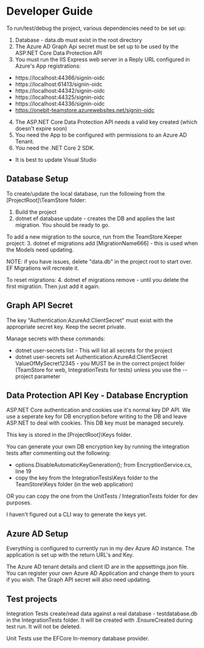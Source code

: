 # Developer Guide

To run/test/debug the project, various dependencies need to be set up:

1. Database - data.db must exist in the root directory
2. The Azure AD Graph Api secret must be set up to be used by the ASP.NET Core Data Protection API
3. You must run the IIS Express web server in a Reply URL configured in Azure's App registrations:
* https://localhost:44366/signin-oidc
* https://localhost:61413/signin-oidc
* https://localhost:44342/signin-oidc
* https://localhost:44325/signin-oidc
* https://localhost:44336/signin-oidc
* https://onebit-teamstore.azurewebsites.net/signin-oidc
4. The ASP.NET Core Data Protection API needs a valid key created (which doesn't expire soon)
5. You need the App to be configured with permissions to an Azure AD Tenant.
6. You need the .NET Core 2 SDK.

* It is best to update Visual Studio

## Database Setup

To create/update the local database, run the following from the [ProjectRoot]\TeamStore folder:

1. Build the project
2. dotnet ef database update - creates the DB and applies the last migration. You should be ready to go.

To add a new migration to the source, run from the TeamStore.Keeper project:
3. dotnet ef migrations add [MigrationName666] - this is used when the Models need updating.

NOTE: if you have issues, delete "data.db" in the project root to start over. EF Migrations will recreate it.

To reset migrations:
4. dotnet ef migrations remove - until you delete the first migration. Then just add it again.

## Graph API Secret

The key "Authentication:AzureAd:ClientSecret" must exist with the appropriate secret key. Keep the secret private.

Manage secrets with these commands:
* dotnet user-secrets list - This will list all secrets for the project
* dotnet user-secrets set Authentication:AzureAd:ClientSecret ValueOfMySecret12345 - you MUST be in the correct project folder (TeamStore for web, IntegrationTests for tests) unless you use the --project parameter

## Data Protection API Key - Database Encryption

ASP.NET Core authentication and cookies use it's normal key DP API. We use a seperate key for DB encryption before writing to the DB and leave ASP.NET to deal with cookies. 
This DB key must be managed securely.

This key is stored in the [ProjectRoot]\Keys folder.

You can generate your own DB encryption key by running the integration tests after 
commentiing out the following:
* options.DisableAutomaticKeyGeneration(); from EncryptionService.cs, line 19
* copy the key from the IntegrationTests\Keys folder to the TeamStore\Keys folder (in the web application)

OR you can copy the one from the UnitTests / IntegrationTests folder for dev purposes.

I haven't figured out a CLI way to generate the keys yet.

## Azure AD Setup

Everything is configured to currently run in my dev Azure AD instance. The application is set up with the return URL's and Key. 

The Azure AD tenant details and client ID are in the appsettings.json file. You can register your own Azure AD Application and change them to yours if you wish. The Graph API secret will also need updating.


## Test projects
Integration Tests create/read data against a real database - testdatabase.db in the IntegrationTests folder. It will be created with .EnsureCreated during test run. 
It will not be deleted.

Unit Tests use the EFCore In-memory database provider.